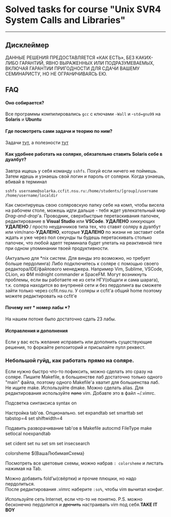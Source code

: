 # Solved tasks for course "Unix SVR4 System Calls and Libraries"
___
## Дисклеймер 
ДАННЫЕ РЕШЕНИЯ ПРЕДОСТАВЛЯЕТСЯ «КАК ЕСТЬ», БЕЗ КАКИХ-ЛИБО ГАРАНТИЙ, ЯВНО ВЫРАЖЕННЫХ ИЛИ ПОДРАЗУМЕВАЕМЫХ, ВКЛЮЧАЯ ГАРАНТИИ ПРИГОДНОСТИ ДЛЯ СДАЧИ ВАШЕМУ СЕМИНАРИСТУ, НО НЕ ОГРАНИЧИВАЯСЬ ЕЮ. 

## FAQ
#### Оно собирается?
Все программы компилировались `gcc` с ключами `-Wall` и -`std=gnu99` на **Solaris** и **Ubuntu**
#### Где посмотреть сами задачи и теорию по ним?
Задачи [тут](http://ccfit.nsu.ru/~deviv/courses/unix/tasks.html), а полезности [тут](http://ccfit.nsu.ru/~deviv/courses/unix/unix/menu.html)
#### Как удобнее работать на солярке, обязательно ставить Solaris себе в дуалбут?
Завтра ищешь у себя команду `sshfs`. Похуй если ничего не поймешь. Затем идешь и узнаешь свой логин и пароль от солярки. Когда узнаешь, вбивай в терминал 

```
sshfs username@solarka.ccfit.nsu.ru:/home/students/[group]/username /home/username/localdir
```

Как смонтируешь свою соляровскую папку себе на комп, чтобы висела на рабочем столе, можешь идти дальше - тебя ждет увлекательный мир *Drag-and-drop*'a. Проводник, сверхбыстрые перетаскивания папочек, редактирование в **Visual Studio** или **VSCode**. **УДАЛЕНО** хиккующих **УДАЛЕНО** / просто неудачников типа тех, что ставят соляру в дуалбут или vim/nano-**УДАЛЕНО**, которые **УДАЛЕНО** по жизни не заставит себя ждать и уже через пол секунды ты будешь перетаскивать столько папочек, что любой адепт терминала будет улетать на реактивной тяге при одном упоминании твоей продуктивности.

(Актуально для *nix систем. Для винды это возможно, но требует больше пердолинга)
Либо подключитесь к соляре с помощью своего редактора/IDE/файлового менеджера. Например Vim, Sublime, VSCode, CLion, из ФМ midnight commander и SpaceFM.
Могут возникнуть проблемы, если вы работаете не из сети НГУ(общаги и сама шарага), т.к. соляра находится во внутреней сети и без пердолинга вы сможете зайти только через ccfit.nsu.ru. У соляры и ccfit'а общий home поэтому можете редактировать на ccfit'е
#### Почему нет * номер лабы *?
На нашем потоке было достаточно сдать 23 лабы.
#### Исправления и дополнения
Если у вас есть желание исправить или дополнить существующие решения, то форкайте репозиторий и присылайте пулл реквест.

### Небольшой гуйд, как работать прямо на соляре.
Если нужно быстро что-то пофиксить, можно сделать это сразу на соляре.
Пишите Makefile, в большенстве лаб достаточно только одного "main" файла, поэтому одного Makefile'а хватит для большенства лаб.
Не ищите make. Используйте dmake. Можно сделать alias.
Для редактирования используйте ~~nano~~ vim. 
Добавте это в файл ~/.vimrc.

Подсветка синтаксиса
syntax on

Настройка tab'ов. Опционально.
set expandtab
set smarttab
set tabstop=4 
set shiftwidth=4

Подавить разворачивание tab'ов в Makefile 
autocmd FileType make setlocal noexpandtab

set cident
set nu
set sm
set insecsearch

colorsheme ${ВашаЛюбимаяСхема}

Посмотреть все цветовые схемы, можно набрав `: colorsheme` и листать нажимая на Tab.

Можно добавить fold'ы(свёртки) и прочие плюшки, но надо пердолиться.   
После редактирования .vimrc наберите `:so%`, чтобы vim вычитал конфиг.

Используйте сеть Internet, если что-то не понятно.
P.S. можно бесконечно пердолится и ~~дрочить~~ настраивать vim под себя.**TAKE IT BOY** 

